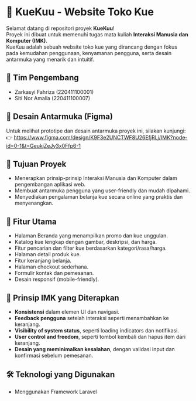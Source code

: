 # 🍰 KueKuu - Website Toko Kue

Selamat datang di repositori proyek **KueKuu**!  
Proyek ini dibuat untuk memenuhi tugas mata kuliah **Interaksi Manusia dan Komputer (IMK)**.  
KueKuu adalah sebuah website toko kue yang dirancang dengan fokus pada kemudahan penggunaan, kenyamanan pengguna, serta desain antarmuka yang menarik dan intuitif.

## 👥 Tim Pengembang

- Zarkasyi Fahriza (220411100001)
- Siti Nor Amalia  (220411100007)

## 🎨 Desain Antarmuka (Figma)
Untuk melihat prototipe dan desain antarmuka proyek ini, silakan kunjungi:
👉 https://www.figma.com/design/K9F3e2UNCTWF8U26EfjRLj/IMK?node-id=0-1&t=GeukjZeJy3x0Ffp6-1

## 🎯 Tujuan Proyek

- Menerapkan prinsip-prinsip Interaksi Manusia dan Komputer dalam pengembangan aplikasi web.
- Membuat antarmuka pengguna yang user-friendly dan mudah dipahami.
- Menyediakan pengalaman belanja kue secara online yang praktis dan menyenangkan.

## 🧁 Fitur Utama

- Halaman Beranda yang menampilkan promo dan kue unggulan.
- Katalog kue lengkap dengan gambar, deskripsi, dan harga.
- Fitur pencarian dan filter kue berdasarkan kategori/rasa/harga.
- Halaman detail produk kue.
- Fitur keranjang belanja.
- Halaman checkout sederhana.
- Formulir kontak dan pemesanan.
- Desain responsif (mobile-friendly).

## 🧠 Prinsip IMK yang Diterapkan

- **Konsistensi** dalam elemen UI dan navigasi.
- **Feedback pengguna** setelah interaksi seperti menambahkan ke keranjang.
- **Visibility of system status**, seperti loading indicators dan notifikasi.
- **User control and freedom**, seperti tombol kembali dan hapus item dari keranjang.
- **Desain yang meminimalkan kesalahan**, dengan validasi input dan konfirmasi sebelum pemesanan.

## 🛠️ Teknologi yang Digunakan

- Menggunakan Framework Laravel


